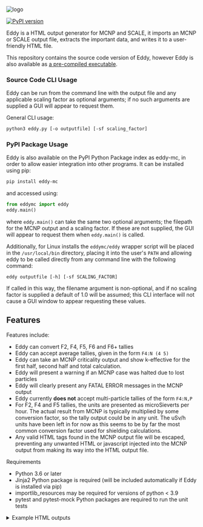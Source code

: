 ![logo](https://cerberusnuclear.com/wp-content/uploads/2020/10/EddyLinkedin.jpg)


[![PyPI version](https://badge.fury.io/py/eddy-mc.svg)](https://badge.fury.io/py/eddy-mc)

Eddy is a HTML output generator for MCNP and SCALE, it imports an MCNP or SCALE output file, extracts the important data, and writes it to a user-friendly HTML file.

This repository contains the source code version of Eddy, however Eddy is also available as [a pre-compiled executable](https://github.com/Cerberus-Nuclear/Eddy).

### Source Code CLI Usage
Eddy can be run from the command line with the output file and any applicable scaling factor as optional arguments; if no such arguments are supplied a GUI will appear to request them.

General CLI usage:

```bash
python3 eddy.py [-o outputfile] [-sf scaling_factor]
```

### PyPI Package Usage
Eddy is also available on the PyPI Python Package index as eddy-mc, in order to allow easier integration into other programs. It can be installed using pip:

```bash
pip install eddy-mc
```

and accessed using:

```python
from eddymc import eddy
eddy.main()
```
where `eddy.main()` can take the same two optional arguments; the filepath for the MCNP output and a scaling factor. If these are not supplied, the GUI will appear to request them when `eddy.main()` is called.

Additionally, for Linux installs the `eddymc/eddy` wrapper script will be placed in the `/usr/local/bin`
directory, placing it into the user's `PATH` and allowing eddy to be called directly from any command line with 
the following command:
```
eddy outputfile [-h] [-sf SCALING_FACTOR] 
```
If called in this way, the filename argument is non-optional, and if no scaling factor is supplied a default
of 1.0 will be assumed; this CLI interface will not cause a GUI window to appear requesting these values.

## Features
Features include:
- Eddy can convert F2, F4, F5, F6 and F6+ tallies
- Eddy can accept average tallies, given in the form `F4:N (4 5)`
- Eddy can take an MCNP criticality output and show k-effective for the 
first half, second half and total calculation.
- Eddy will present a warning if an MCNP case was halted due to lost particles
- Eddy will clearly present any FATAL ERROR messages in the MCNP output
- Eddy currently **does not** accept multi-particle tallies of the form `F4:N,P`
- For F2, F4 and F5 tallies, the units are presented as microSieverts per hour.
  The actual result from MCNP is typically multiplied by some conversion factor, so the
  tally output could be in any unit. The uSv/h units have been left in for now as this
  seems to be by far the most common conversion factor used for shielding calculations. 
- Any valid HTML tags found in the MCNP output file will be escaped, preventing any unwanted
HTML or javascript injected into the MCNP output from making its way into the HTML output file.

Requirements

- Python 3.6 or later
- Jinja2 Python package is required (will be included automatically if Eddy is installed via pip)
- importlib_resources may be required for versions of python < 3.9
- pytest and pytest-mock Python packages are required to run the unit tests

<details>
  <summary>Example HTML outputs</summary>
  <img src="https://cerberusnuclear.com/wp-content/uploads/2020/10/eddy-screen-shot-2.jpg" name="image-name">
  <img src="https://cerberusnuclear.com/wp-content/uploads/2020/10/Results_Summary-1.jpg" name="image-name">
  <img src="https://cerberusnuclear.com/wp-content/uploads/2020/10/Results_Stats-1.jpg" name="image-name">
  <img src="https://cerberusnuclear.com/wp-content/uploads/2020/10/WarningsComments.jpg" name="image-name">
  <img src="https://cerberusnuclear.com/wp-content/uploads/2020/10/particles-1.jpg" name="image-name">
</details>
